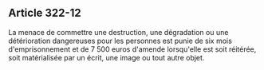 Article 322-12
----
La menace de commettre une destruction, une dégradation ou une détérioration
dangereuses pour les personnes est punie de six mois d'emprisonnement et de 7
500 euros d'amende lorsqu'elle est soit réitérée, soit matérialisée par un
écrit, une image ou tout autre objet.
